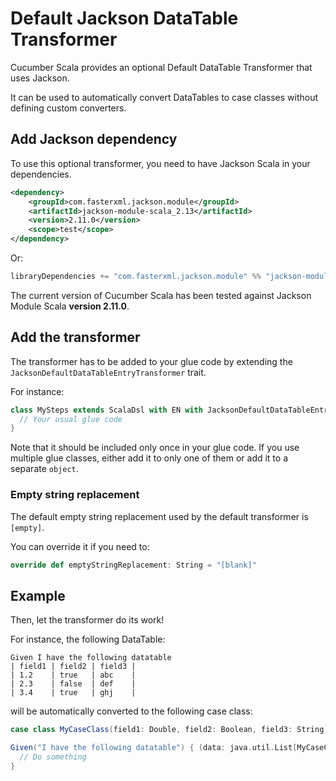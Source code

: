 # Default Jackson DataTable Transformer

Cucumber Scala provides an optional Default DataTable Transformer that uses Jackson.

It can be used to automatically convert DataTables to case classes without defining custom converters.

## Add Jackson dependency

To use this optional transformer, you need to have Jackson Scala in your dependencies.

```xml
<dependency>
    <groupId>com.fasterxml.jackson.module</groupId>
    <artifactId>jackson-module-scala_2.13</artifactId>
    <version>2.11.0</version>
    <scope>test</scope>
</dependency>
```

Or:
```sbt
libraryDependencies += "com.fasterxml.jackson.module" %% "jackson-module-scala" % "2.11.0" % Test
```


The current version of Cucumber Scala has been tested against Jackson Module Scala **version 2.11.0**.

## Add the transformer

The transformer has to be added to your glue code by extending the `JacksonDefaultDataTableEntryTransformer` trait.

For instance:
```scala
class MySteps extends ScalaDsl with EN with JacksonDefaultDataTableEntryTransformer {
  // Your usual glue code
}
```

Note that it should be included only once in your glue code. If you use multiple glue classes, either add it to only one of them or add it to a separate `object`.

### Empty string replacement

The default empty string replacement used by the default transformer is `[empty]`.

You can override it if you need to:
```scala
override def emptyStringReplacement: String = "[blank]"
```

## Example

Then, let the transformer do its work!

For instance, the following DataTable:
```gherkin
Given I have the following datatable
| field1 | field2 | field3 |
| 1.2    | true   | abc    |
| 2.3    | false  | def    |
| 3.4    | true   | ghj    |
```

will be automatically converted to the following case class:
```scala
case class MyCaseClass(field1: Double, field2: Boolean, field3: String)

Given("I have the following datatable") { (data: java.util.List[MyCaseClass]) =>
  // Do something
}
```
